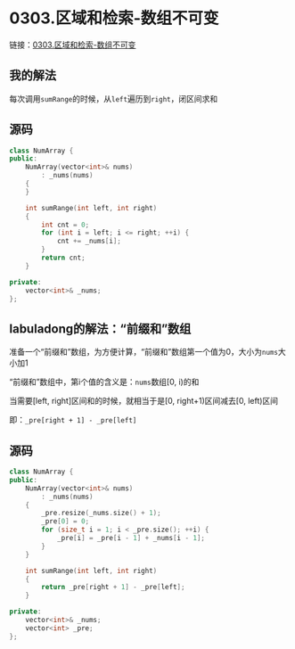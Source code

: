# 0303.区域和检索-数组不可变

链接：[0303.区域和检索-数组不可变](https://leetcode.cn/problems/range-sum-query-immutable/)

## 我的解法

每次调用`sumRange`的时候，从`left`遍历到`right`，闭区间求和

## 源码

```c++
class NumArray {
public:
    NumArray(vector<int>& nums)
        : _nums(nums)
    {
    }

    int sumRange(int left, int right)
    {
        int cnt = 0;
        for (int i = left; i <= right; ++i) {
            cnt += _nums[i];
        }
        return cnt;
    }

private:
    vector<int>& _nums;
};

```

## labuladong的解法：“前缀和”数组

准备一个“前缀和”数组，为方便计算，“前缀和”数组第一个值为0，大小为`nums`大小加1

“前缀和”数组中，第i个值的含义是：`nums`数组\[0, i\)的和

当需要\[left, right\]区间和的时候，就相当于是\[0, right+1\)区间减去\[0, left\)区间

即：`_pre[right + 1] - _pre[left]`

## 源码

```c++
class NumArray {
public:
    NumArray(vector<int>& nums)
        : _nums(nums)
    {
        _pre.resize(_nums.size() + 1);
        _pre[0] = 0;
        for (size_t i = 1; i < _pre.size(); ++i) {
            _pre[i] = _pre[i - 1] + _nums[i - 1];
        }
    }

    int sumRange(int left, int right)
    {
        return _pre[right + 1] - _pre[left];
    }

private:
    vector<int>& _nums;
    vector<int> _pre;
};

```
